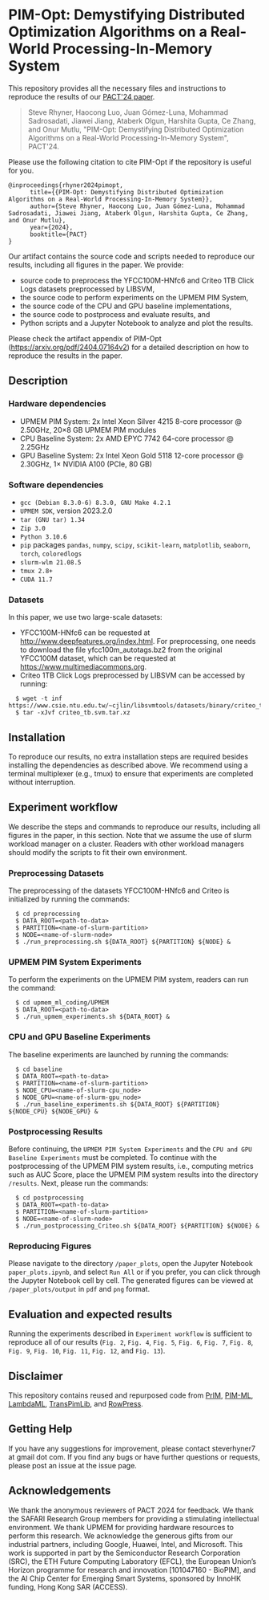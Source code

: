 # PIM-Opt: Demystifying Distributed Optimization Algorithms on a Real-World Processing-In-Memory System
This repository provides all the necessary files and instructions to reproduce the results of our [PACT'24 paper](https://arxiv.org/pdf/2404.07164v2).

> Steve Rhyner, Haocong Luo, Juan Gómez-Luna, Mohammad Sadrosadati, Jiawei Jiang, Ataberk Olgun, Harshita Gupta, Ce Zhang, and Onur Mutlu, "PIM-Opt: Demystifying Distributed Optimization Algorithms on a Real-World Processing-In-Memory System", PACT'24.

Please use the following citation to cite PIM-Opt if the repository is useful for you.
```
@inproceedings{rhyner2024pimopt,
      title={{PIM-Opt: Demystifying Distributed Optimization Algorithms on a Real-World Processing-In-Memory System}}, 
      author={Steve Rhyner, Haocong Luo, Juan Gómez-Luna, Mohammad Sadrosadati, Jiawei Jiang, Ataberk Olgun, Harshita Gupta, Ce Zhang, and Onur Mutlu},
      year={2024},
      booktitle={PACT}
}
```
Our artifact contains the source code and scripts needed to reproduce our results, including all figures in the paper. We
provide:
- source code to preprocess the YFCC100M-HNfc6 and Criteo 1TB Click Logs datasets preprocessed by LIBSVM, 
- the source code to perform experiments on the UPMEM PIM System,
- the source code of the CPU and GPU baseline implementations,
- the source code to postprocess and evaluate results, and
- Python scripts and a Jupyter Notebook to analyze and plot the results.

Please check the artifact appendix of PIM-Opt (https://arxiv.org/pdf/2404.07164v2) for a detailed description on how to reproduce the results in the paper.

## Description
### Hardware dependencies
- UPMEM PIM System: 2x Intel Xeon Silver 4215 8-core processor @ 2.50GHz, 20×8 GB UPMEM PIM modules
- CPU Baseline System: 2x AMD EPYC 7742 64-core processor @ 2.25GHz 
- GPU Baseline System: 2x Intel Xeon Gold 5118 12-core processor @ 2.30GHz, 1× NVIDIA A100 (PCIe, 80 GB) 

### Software dependencies
- `gcc (Debian 8.3.0-6) 8.3.0, GNU Make 4.2.1`
- `UPMEM SDK`, version 2023.2.0
- `tar (GNU tar) 1.34`
- `Zip 3.0`
- `Python 3.10.6`
- `pip` packages `pandas`, `numpy`, `scipy`, `scikit-learn`, `matplotlib`, `seaborn`, `torch`, `coloredlogs`
- `slurm-wlm 21.08.5`
- `tmux 2.8+`
- `CUDA 11.7`

### Datasets
In this paper, we use two large-scale datasets:
- YFCC100M-HNfc6 can be requested at http://www.deepfeatures.org/index.html. For preprocessing, one needs to download the file yfcc100m_autotags.bz2 from the original YFCC100M dataset, which can be requested at https://www.multimediacommons.org.
- Criteo 1TB Click Logs preprocessed by LIBSVM can be accessed by running:
```
  $ wget -t inf https://www.csie.ntu.edu.tw/~cjlin/libsvmtools/datasets/binary/criteo_tb.svm.tar.xz
  $ tar -xJvf criteo_tb.svm.tar.xz
```

## Installation
To reproduce our results, no extra installation steps are required besides installing the dependencies as described above. We recommend using a terminal multiplexer (e.g., tmux) to ensure that experiments are completed without interruption.

## Experiment workflow
We describe the steps and commands to reproduce our results, including all figures in the paper, in this section. Note that we assume the use of slurm workload manager on a cluster. Readers with other workload managers should modify the scripts to fit their own environment.

### Preprocessing Datasets
The preprocessing of the datasets YFCC100M-HNfc6 and Criteo is initialized by running the commands:
```
  $ cd preprocessing
  $ DATA_ROOT=<path-to-data>
  $ PARTITION=<name-of-slurm-partition>
  $ NODE=<name-of-slurm-node>
  $ ./run_preprocessing.sh ${DATA_ROOT} ${PARTITION} ${NODE} &  
```

### UPMEM PIM System Experiments
To perform the experiments on the UPMEM PIM system, readers can run the command:
```
  $ cd upmem_ml_coding/UPMEM
  $ DATA_ROOT=<path-to-data>
  $ ./run_upmem_experiments.sh ${DATA_ROOT} &
```

### CPU and GPU Baseline Experiments
The baseline experiments are launched by running the commands:
```
  $ cd baseline
  $ DATA_ROOT=<path-to-data>
  $ PARTITION=<name-of-slurm-partition>
  $ NODE_CPU=<name-of-slurm-cpu_node>
  $ NODE_GPU=<name-of-slurm-gpu_node>
  $ ./run_baseline_experiments.sh ${DATA_ROOT} ${PARTITION} ${NODE_CPU} ${NODE_GPU} &
```

### Postprocessing Results
Before continuing, the `UPMEM PIM System Experiments` and the `CPU and GPU Baseline Experiments` must be completed. To continue with the postprocessing of the UPMEM PIM system results, i.e., computing metrics such as AUC Score, place the UPMEM PIM system results into the directory `/results`. Next, please run the commands:
```
  $ cd postprocessing
  $ DATA_ROOT=<path-to-data>
  $ PARTITION=<name-of-slurm-partition>
  $ NODE=<name-of-slurm-node>
  $ ./run_postprocessing_Criteo.sh ${DATA_ROOT} ${PARTITION} ${NODE} &
```

### Reproducing Figures
Please navigate to the directory `/paper_plots`, open the Jupyter Notebook `paper_plots.ipynb`, and select `Run All` or if you prefer, you can click through the Jupyter Notebook cell by cell. The generated figures can be viewed at `/paper_plots/output` in `pdf` and `png` format.

## Evaluation and expected results
Running the experiments described in `Experiment workflow` is sufficient to reproduce all of our results (`Fig. 2`, `Fig. 4`, `Fig. 5`, `Fig. 6`, `Fig. 7`, `Fig. 8`, `Fig. 9`, `Fig. 10`, `Fig. 11`, `Fig. 12`, and `Fig. 13`).


## Disclaimer
This repository contains reused and repurposed code from [PrIM](https://github.com/CMU-SAFARI/prim-benchmarks), [PIM-ML](https://github.com/CMU-SAFARI/pim-ml), [LambdaML](https://github.com/DS3Lab/LambdaML), [TransPimLib](https://github.com/CMU-SAFARI/transpimlib), and [RowPress](https://github.com/CMU-SAFARI/RowPress).


## Getting Help
If you have any suggestions for improvement, please contact steverhyner7 at gmail dot com. If you find any bugs or have further questions or requests, please post an issue at the issue page.

## Acknowledgements
We thank the anonymous reviewers of PACT 2024 for feedback. We thank the SAFARI Research Group members for providing a stimulating intellectual environment. We thank UPMEM for providing hardware resources to perform this research. We acknowledge the generous gifts from our industrial partners, including Google, Huawei, Intel, and Microsoft. This work is supported in part by the Semiconductor Research Corporation (SRC), the ETH Future Computing Laboratory (EFCL), the European Union’s Horizon programme for research and innovation [101047160 - BioPIM], and the AI Chip Center for Emerging Smart Systems, sponsored by InnoHK funding, Hong Kong SAR (ACCESS).